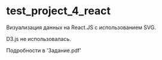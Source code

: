 # test_project_4_react

Визуализация данных на React.JS с использованием SVG. 

D3.js не использовалась.

Подробности в 'Задание.pdf'
